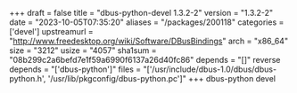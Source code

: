 +++
draft = false
title = "dbus-python-devel 1.3.2-2"
version = "1.3.2-2"
date = "2023-10-05T07:35:20"
aliases = "/packages/200118"
categories = ['devel']
upstreamurl = "http://www.freedesktop.org/wiki/Software/DBusBindings"
arch = "x86_64"
size = "3212"
usize = "4057"
sha1sum = "08b299c2a6befd7e1f59a6990f6137a26d40fc86"
depends = "[]"
reverse depends = "['dbus-python']"
files = "['/usr/include/dbus-1.0/dbus/dbus-python.h', '/usr/lib/pkgconfig/dbus-python.pc']"
+++
dbus-python devel